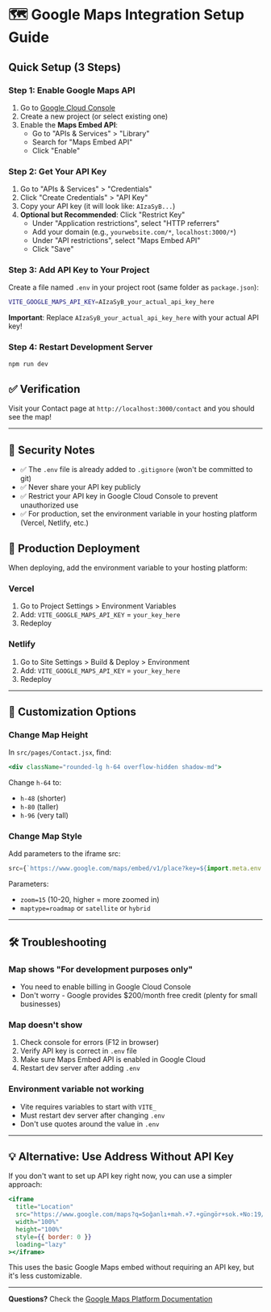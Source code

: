 # 🗺️ Google Maps Integration Setup Guide

## Quick Setup (3 Steps)

### Step 1: Enable Google Maps API

1. Go to [Google Cloud Console](https://console.cloud.google.com/)
2. Create a new project (or select existing one)
3. Enable the **Maps Embed API**:
   - Go to "APIs & Services" > "Library"
   - Search for "Maps Embed API"
   - Click "Enable"

### Step 2: Get Your API Key

1. Go to "APIs & Services" > "Credentials"
2. Click "Create Credentials" > "API Key"
3. Copy your API key (it will look like: `AIzaSyB...`)
4. **Optional but Recommended**: Click "Restrict Key"
   - Under "Application restrictions", select "HTTP referrers"
   - Add your domain (e.g., `yourwebsite.com/*`, `localhost:3000/*`)
   - Under "API restrictions", select "Maps Embed API"
   - Click "Save"

### Step 3: Add API Key to Your Project

Create a file named `.env` in your project root (same folder as `package.json`):

```bash
VITE_GOOGLE_MAPS_API_KEY=AIzaSyB_your_actual_api_key_here
```

**Important**: Replace `AIzaSyB_your_actual_api_key_here` with your actual API key!

### Step 4: Restart Development Server

```bash
npm run dev
```

## ✅ Verification

Visit your Contact page at `http://localhost:3000/contact` and you should see the map!

---

## 🔐 Security Notes

- ✅ The `.env` file is already added to `.gitignore` (won't be committed to git)
- ✅ Never share your API key publicly
- ✅ Restrict your API key in Google Cloud Console to prevent unauthorized use
- ✅ For production, set the environment variable in your hosting platform (Vercel, Netlify, etc.)

## 🚀 Production Deployment

When deploying, add the environment variable to your hosting platform:

### Vercel
1. Go to Project Settings > Environment Variables
2. Add: `VITE_GOOGLE_MAPS_API_KEY` = `your_key_here`
3. Redeploy

### Netlify
1. Go to Site Settings > Build & Deploy > Environment
2. Add: `VITE_GOOGLE_MAPS_API_KEY` = `your_key_here`
3. Redeploy

---

## 🎨 Customization Options

### Change Map Height

In `src/pages/Contact.jsx`, find:
```jsx
<div className="rounded-lg h-64 overflow-hidden shadow-md">
```

Change `h-64` to:
- `h-48` (shorter)
- `h-80` (taller)
- `h-96` (very tall)

### Change Map Style

Add parameters to the iframe src:
```jsx
src={`https://www.google.com/maps/embed/v1/place?key=${import.meta.env.VITE_GOOGLE_MAPS_API_KEY}&q=...&zoom=15&maptype=roadmap`}
```

Parameters:
- `zoom=15` (10-20, higher = more zoomed in)
- `maptype=roadmap` or `satellite` or `hybrid`

---

## 🛠️ Troubleshooting

### Map shows "For development purposes only"
- You need to enable billing in Google Cloud Console
- Don't worry - Google provides $200/month free credit (plenty for small businesses)

### Map doesn't show
1. Check console for errors (F12 in browser)
2. Verify API key is correct in `.env` file
3. Make sure Maps Embed API is enabled in Google Cloud
4. Restart dev server after adding `.env`

### Environment variable not working
- Vite requires variables to start with `VITE_`
- Must restart dev server after changing `.env`
- Don't use quotes around the value in `.env`

---

## 💡 Alternative: Use Address Without API Key

If you don't want to set up API key right now, you can use a simpler approach:

```jsx
<iframe
  title="Location"
  src="https://www.google.com/maps?q=Soğanlı+mah.+7.+güngör+sok.+No:19/B+Osmangazi+Bursa&output=embed"
  width="100%"
  height="100%"
  style={{ border: 0 }}
  loading="lazy"
></iframe>
```

This uses the basic Google Maps embed without requiring an API key, but it's less customizable.

---

**Questions?** Check the [Google Maps Platform Documentation](https://developers.google.com/maps/documentation/embed)

